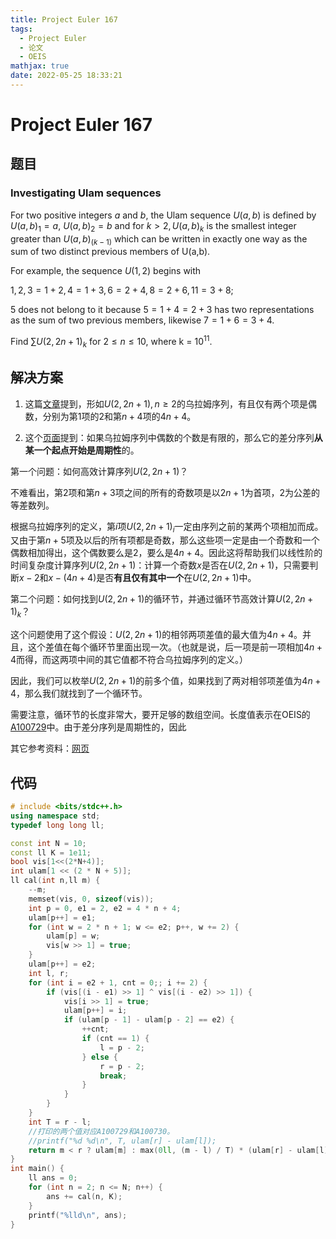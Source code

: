 ```yaml
---
title: Project Euler 167
tags:
  - Project Euler
  - 论文
  - OEIS
mathjax: true
date: 2022-05-25 18:33:21
---
```


<escape><!-- more --></escape>
    
    

# Project Euler 167
## 题目
### Investigating Ulam sequences
For two positive integers $a$ and $b$, the Ulam sequence $U(a,b)$ is defined by $U(a,b)_1 = a$, $U(a,b)_2 = b$ and for $k > 2,U(a,b)_k$ is the smallest integer greater than $U(a,b)_{(k-1)}$ which can be written in exactly one way as the sum of two distinct previous members of U(a,b).

For example, the sequence $U(1,2)$ begins with

$1, 2, 3 = 1 + 2, 4 = 1 + 3, 6 = 2 + 4, 8 = 2 + 6, 11 = 3 + 8;$

$5$ does not belong to it because $5 = 1 + 4 = 2 + 3$ has two representations as the sum of two previous members, likewise $7 = 1 + 6 = 3 + 4$.

Find $\sum U(2,2n+1)_k$ for $2 \leq n \leq 10$, where k = $10^{11}$.


## 解决方案

1. 这篇[文章](http://projecteuclid.org/download/pdf_1/euclid.em/1048709116)提到，形如$U(2,2n+1),n\ge 2$的乌拉姆序列，有且仅有两个项是偶数，分别为第$1$项的$2$和第$n+4$项的$4n+4$。


2. 这个[页面](https://mathworld.wolfram.com/UlamSequence.html)提到：如果乌拉姆序列中偶数的个数是有限的，那么它的差分序列**从某一个起点开始是周期性**的。

第一个问题：如何高效计算序列$U(2,2n+1)$？

不难看出，第$2$项和第$n+3$项之间的所有的奇数项是以$2n+1$为首项，$2$为公差的等差数列。

根据乌拉姆序列的定义，第$i$项$U(2,2n+1)_i$一定由序列之前的某两个项相加而成。又由于第$n+5$项及以后的所有项都是奇数，那么这些项一定是由一个奇数和一个偶数相加得出，这个偶数要么是$2$，要么是$4n+4$。因此这将帮助我们以线性阶的时间复杂度计算序列$U(2,2n+1)$：计算一个奇数$x$是否在$U(2,2n+1)$，只需要判断$x-2$和$x-(4n+4)$是否**有且仅有其中一个**在$U(2,2n+1)$中。

第二个问题：如何找到$U(2,2n+1)$的循环节，并通过循环节高效计算$U(2,2n+1)_k$？

这个问题使用了这个假设：$U(2,2n+1)$的相邻两项差值的最大值为$4n+4$。并且，这个差值在每个循环节里面出现一次。（也就是说，后一项是前一项相加$4n+4$而得，而这两项中间的其它值都不符合乌拉姆序列的定义。）

因此，我们可以枚举$U(2,2n+1)$的前多个值，如果找到了两对相邻项差值为$4n+4$，那么我们就找到了一个循环节。

需要注意，循环节的长度非常大，要开足够的数组空间。长度值表示在OEIS的[A100729](http://oeis.org/A100729)中。由于差分序列是周期性的，因此

其它参考资料：[网页](https://www.sciencedirect.com/science/article/pii/009731659290042S)

## 代码

```C++
# include <bits/stdc++.h>
using namespace std;
typedef long long ll;

const int N = 10;
const ll K = 1e11;
bool vis[1<<(2*N+4)];
int ulam[1 << (2 * N + 5)];
ll cal(int n,ll m) {
    --m;
    memset(vis, 0, sizeof(vis));
    int p = 0, e1 = 2, e2 = 4 * n + 4;
    ulam[p++] = e1;
    for (int w = 2 * n + 1; w <= e2; p++, w += 2) {
        ulam[p] = w;
        vis[w >> 1] = true;
    }
    ulam[p++] = e2;
    int l, r;
    for (int i = e2 + 1, cnt = 0;; i += 2) {
        if (vis[(i - e1) >> 1] ^ vis[(i - e2) >> 1]) {
            vis[i >> 1] = true;
            ulam[p++] = i;
            if (ulam[p - 1] - ulam[p - 2] == e2) {
                ++cnt;
                if (cnt == 1) {
                    l = p - 2;
                } else {
                    r = p - 2;
                    break;
                }
            }
        }
    }
    int T = r - l;
    //打印的两个值对应A100729和A100730。
    //printf("%d %d\n", T, ulam[r] - ulam[l]);
    return m < r ? ulam[m] : max(0ll, (m - l) / T) * (ulam[r] - ulam[l]) + ulam[(m - l) % T + l];
}
int main() {
    ll ans = 0;
    for (int n = 2; n <= N; n++) {
        ans += cal(n, K);
    }
    printf("%lld\n", ans);
}
```